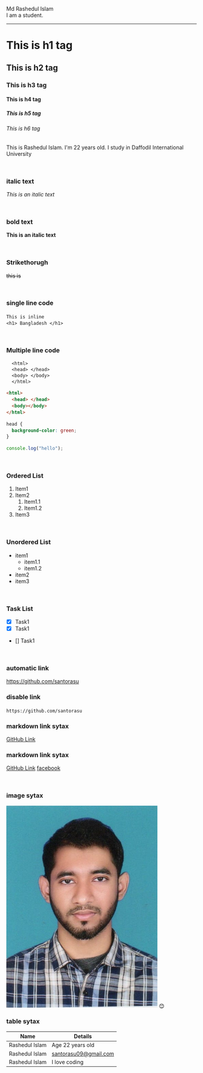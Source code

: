 <!--markdown tutorial-->

Md Rashedul Islam<br/>
I am a student.

---

# This is h1 tag

## This is h2 tag

### This is h3 tag

#### This is h4 tag

##### This is h5 tag

###### This is h6 tag <br/>

<p>This is Rashedul Islam. I'm 22 years old. I study in Daffodil International University</p>

<br/>

### italic text

_This is an italic text_

<br/>

### bold text

**This is an italic text**

<br/>

### Strikethorugh

~~this is~~

<br/>

### single line code

`This is inline`  
`<h1> Bangladesh </h1>`

<br/>

### Multiple line code

```
  <html>
  <head> </head>
  <body> </body>
  </html>
```

```html
<html>
  <head> </head>
  <body></body>
</html>
```

```css
head {
  background-color: green;
}
```

```javascript
console.log("hello");
```

<br/>

### Ordered List

1. Item1
2. Item2
   1. Item1.1
   2. Item1.2
3. Item3

<br/>

### Unordered List

- item1
  - item1.1
  - item1.2
- item2
- item3

<br/>

### Task List

- [x] Task1
- [x] Task1
- [] Task1

<br/>

### automatic link

https://github.com/santorasu

### disable link

`https://github.com/santorasu`

### markdown link sytax

[GitHub Link](https://github.com/santorasu)

### markdown link sytax

[GitHub Link][websitelink]
[facebook][facebooklink]

<br/>

### image sytax

<!-- ![profile](img/1111.jpeg) -->
<img src="img/1111.jpeg" width="400" title="profile image"/>
😊

<br/>

### table sytax

| Name         | Details                  |
| ------------ | ---------------------- |
| Rashedul Islam | Age 22 years old           |
| Rashedul Islam | santorasu09@gmail.com  |
| Rashedul Islam | I love coding            |

<!-- all link is here -->

[websitelink]: https://github.com/santorasu
[facebooklink]: https://www.facebook.com/studywithanis

